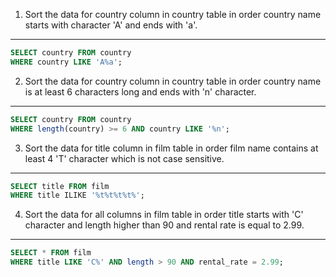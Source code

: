1. Sort the data for country column in country table in order country name starts with character 'A' and ends with 'a'.

---

```sql
SELECT country FROM country
WHERE country LIKE 'A%a';
```

2. Sort the data for country column in country table in order country name is at least 6 characters long and ends with 'n' character.

---

```sql
SELECT country FROM country
WHERE length(country) >= 6 AND country LIKE '%n';
```

3. Sort the data for title column in film table in order film name contains at least 4 'T' character which is not case sensitive.

---

```sql
SELECT title FROM film
WHERE title ILIKE '%t%t%t%t%';
```

4. Sort the data for all columns in film table in order title starts with 'C' character and length higher than 90 and rental rate is equal to 2.99.

---

```sql
SELECT * FROM film
WHERE title LIKE 'C%' AND length > 90 AND rental_rate = 2.99;
```
